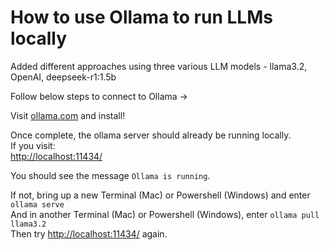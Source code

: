 # How to use Ollama to run LLMs locally

Added different approaches using three various LLM models - llama3.2, OpenAI, deepseek-r1:1.5b

Follow below steps to connect to Ollama ->

Visit [ollama.com](https://ollama.com) and install!

Once complete, the ollama server should already be running locally.  
If you visit:  
[http://localhost:11434/](http://localhost:11434/)

You should see the message `Ollama is running`.  

If not, bring up a new Terminal (Mac) or Powershell (Windows) and enter `ollama serve`  
And in another Terminal (Mac) or Powershell (Windows), enter `ollama pull llama3.2`  
Then try [http://localhost:11434/](http://localhost:11434/) again.

